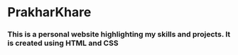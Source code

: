 # PrakharKhare
### This is a personal website highlighting my skills and projects. It is created using HTML and CSS
